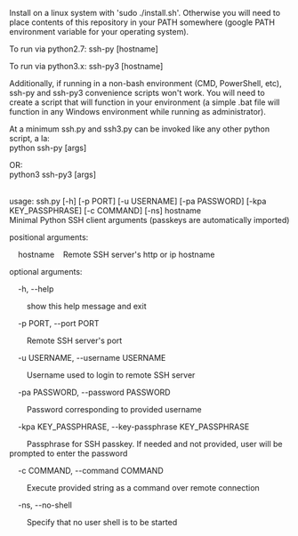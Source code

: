 Install on a linux system with 'sudo ./install.sh'. Otherwise you will need to place contents of this repository in your PATH somewhere (google PATH environment variable for your operating system).

To run via python2.7:
ssh-py [hostname]

To run via python3.x:
ssh-py3 [hostname] 

Additionally, if running in a non-bash environment (CMD, PowerShell, etc), 
ssh-py and ssh-py3 convenience scripts won't work. You will need to create
a script that will function in your environment (a simple .bat file will 
function in any Windows environment while running as administrator).

At a minimum ssh.py and ssh3.py can be invoked like any other python script, 
a la:<br />python ssh-py [args] 

OR:<br />python3 ssh-py3 [args]

<br />
usage: ssh.py [-h] [-p PORT] [-u USERNAME] [-pa PASSWORD] [-kpa KEY_PASSPHRASE] [-c COMMAND] [-ns] hostname


<br />
Minimal Python SSH client arguments (passkeys are automatically imported)

positional arguments:

&nbsp;&nbsp;&nbsp;&nbsp;hostname&nbsp;&nbsp;&nbsp;&nbsp;Remote SSH server's http or ip hostname

optional arguments:

&nbsp;&nbsp;&nbsp;&nbsp;-h, --help 

&nbsp;&nbsp;&nbsp;&nbsp;&nbsp;&nbsp;&nbsp;&nbsp;show this help message and exit 

&nbsp;&nbsp;&nbsp;&nbsp;-p PORT, --port PORT 

&nbsp;&nbsp;&nbsp;&nbsp;&nbsp;&nbsp;&nbsp;&nbsp;Remote SSH server's port 

&nbsp;&nbsp;&nbsp;&nbsp;-u USERNAME, --username USERNAME 

&nbsp;&nbsp;&nbsp;&nbsp;&nbsp;&nbsp;&nbsp;&nbsp;Username used to login to remote SSH server 

&nbsp;&nbsp;&nbsp;&nbsp;-pa PASSWORD, --password PASSWORD 

&nbsp;&nbsp;&nbsp;&nbsp;&nbsp;&nbsp;&nbsp;&nbsp;Password corresponding to provided username

&nbsp;&nbsp;&nbsp;&nbsp;-kpa KEY_PASSPHRASE, --key-passphrase KEY_PASSPHRASE

&nbsp;&nbsp;&nbsp;&nbsp;&nbsp;&nbsp;&nbsp;&nbsp;Passphrase for SSH passkey. If needed and not provided, user will be prompted to enter the password

&nbsp;&nbsp;&nbsp;&nbsp;-c COMMAND, --command COMMAND

&nbsp;&nbsp;&nbsp;&nbsp;&nbsp;&nbsp;&nbsp;&nbsp;Execute provided string as a command over remote connection

&nbsp;&nbsp;&nbsp;&nbsp;-ns, --no-shell 

&nbsp;&nbsp;&nbsp;&nbsp;&nbsp;&nbsp;&nbsp;&nbsp;Specify that no user shell is to be started
